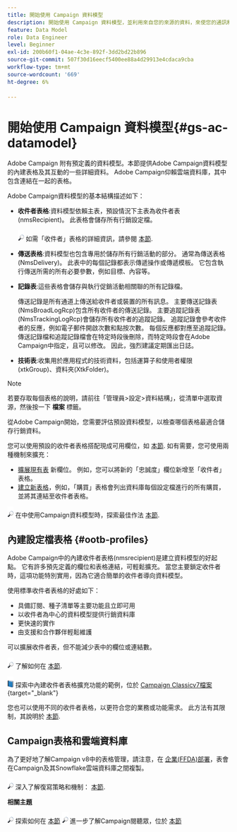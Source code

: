 ```yaml
---
title: 開始使用 Campaign 資料模型
description: 開始使用 Campaign 資料模型，並利用來自您的來源的資料，來使您的通訊和行銷輸出受益。
feature: Data Model
role: Data Engineer
level: Beginner
exl-id: 200b60f1-04ae-4c3e-892f-3dd2bd22b896
source-git-commit: 507f30d16eecf5400ee88a4d29913e4cdaca9cba
workflow-type: tm+mt
source-wordcount: '669'
ht-degree: 6%

---
```


# 開始使用 Campaign 資料模型{#gs-ac-datamodel}

Adobe Campaign 附有預定義的資料模型。本節提供Adobe Campaign資料模型的內建表格及其互動的一些詳細資料。 Adobe Campaign仰賴雲端資料庫，其中包含連結在一起的表格。

Adobe Campaign資料模型的基本結構描述如下：

* **收件者表格**:資料模型依賴主表，預設情況下主表為收件者表(nmsRecipient)。 此表格會儲存所有行銷設定檔。

   ![](../assets/do-not-localize/glass.png) 如需「收件者」表格的詳細資訊，請參閱 [本節](#ootb-profiles).

* **傳送表格**:資料模型也包含專用於儲存所有行銷活動的部分。 通常為傳送表格(NmsDelivery)。 此表中的每個記錄都表示傳遞操作或傳遞模板。 它包含執行傳送所需的所有必要參數，例如目標、內容等。

* **記錄表**:這些表格會儲存與執行促銷活動相關聯的所有記錄檔。

   傳送記錄是所有通道上傳送給收件者或裝置的所有訊息。 主要傳送記錄表(NmsBroadLogRcp)包含所有收件者的傳送記錄。
主要追蹤記錄表(NmsTrackingLogRcp)會儲存所有收件者的追蹤記錄。 追蹤記錄會參考收件者的反應，例如電子郵件開啟次數和點按次數。 每個反應都對應至追蹤記錄。
傳送記錄檔和追蹤記錄檔會在特定時段後刪除，而特定時段會在Adobe Campaign中指定，且可以修改。 因此，強烈建議定期匯出日誌。

* **技術表**:收集用於應用程式的技術資料，包括運算子和使用者權限(xtkGroup)、資料夾(XtkFolder)。

>[!NOTE]
>
>若要存取每個表格的說明，請前往「管理員>設定>資料結構」，從清單中選取資源，然後按一下 **檔案** 標籤。

從Adobe Campaign開始，您需要評估預設資料模型，以檢查哪個表格最適合儲存行銷資料。

您可以使用預設的收件者表格搭配現成可用欄位，如 [本節](#ootb-profiles). 如有需要，您可使用兩種機制來擴充：

* [擴展現有表](extend-schema.md) 新欄位。 例如，您可以將新的「忠誠度」欄位新增至「收件者」表格。
* [建立新表格](create-schema.md)，例如，「購買」表格會列出資料庫每個設定檔進行的所有購買，並將其連結至收件者表格。

![](../assets/do-not-localize/glass.png) 在中使用Campaign資料模型時，探索最佳作法 [本節](datamodel-best-practices.md).

## 內建設定檔表格 {#ootb-profiles}

Adobe Campaign中的內建收件者表格(nmsrecipient)是建立資料模型的好起點。 它有許多預先定義的欄位和表格連結，可輕鬆擴充。 當您主要鎖定收件者時，這項功能特別實用，因為它適合簡單的收件者導向資料模型。

使用標準收件者表格的好處如下：

* 具備訂閱、種子清單等主要功能且立即可用
* 以收件者為中心的資料模型提供行銷資料庫
* 更快速的實作
* 由支援和合作夥伴輕鬆維護

可以擴展收件者表，但不能減少表中的欄位或連結數。

![](../assets/do-not-localize/glass.png) 了解如何在 [本節](extend-schema.md).

![](../assets/do-not-localize/book.png) 探索中內建收件者表格擴充功能的範例，位於 [Campaign Classicv7檔案](https://experienceleague.adobe.com/docs/campaign-classic/using/configuring-campaign-classic/editing-schemas/examples-of-schemas-edition.html?lang=en#extending-a-table){target=&quot;_blank&quot;}

您也可以使用不同的收件者表格，以更符合您的業務或功能需求。 此方法有其限制，其說明於 [本節](custom-recipient.md).

## Campaign表格和雲端資料庫

為了更好地了解Campaign v8中的表格管理，請注意，在 [企業(FFDA)部署](../architecture/enterprise-deployment.md)，表會在Campaign及其Snowflake雲端資料庫之間複製。

![](../assets/do-not-localize/glass.png) 深入了解復寫策略和機制： [本節](../architecture/replication.md).

**相關主題**

![](../assets/do-not-localize/glass.png) 探索如何在 [本節](../start/import.md)
![](../assets/do-not-localize/glass.png) 進一步了解Campaign閱聽眾，位於 [本節](../start/audiences.md)

